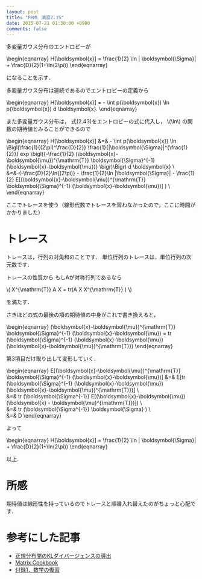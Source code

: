 ```yaml
---
layout: post
title: "PRML 演習2.15"
date: 2015-07-21 01:30:00 +0900
comments: false
---
```



多変量ガウス分布のエントロピーが

\begin{eqnarray}
H[\boldsymbol{x}] = \frac{1}{2} \ln | \boldsymbol{\Sigma}| + \frac{D}{2}(1+\ln(2\pi))
\end{eqnarray}

になることを示す．


多変量ガウス分布は連続であるのでエントロピーの定義から

\begin{eqnarray}
H[\boldsymbol{x}] = - \int p(\boldsymbol{x}) \ln p(\boldsymbol{x}) d \boldsymbol{x}.
\end{eqnarray}

また多変量ガウス分布は，
式(2.43)をエントロピーの式に代入し， \\(\ln\\) の関数の期待値とみることができるので

\begin{eqnarray}
H[\boldsymbol{x}] &=& - \int p(\boldsymbol{x}) \ln \Bigl(\frac{1}{(2\pi)^\frac{D}{2}}
\frac{1}{|\boldsymbol{\Sigma}|^{\frac{1}{2}}}
exp \bigl({-\frac{1}{2} (\boldsymbol{x}-\boldsymbol{\mu})^{\mathrm{T}} \boldsymbol{\Sigma}^{-1}
(\boldsymbol{x}-\boldsymbol{\mu})}
\bigr)\Bigr) d \boldsymbol{x} \\\
&=&-(-\frac{D}{2}\ln{(2\pi)} -
\frac{1}{2}\ln |\boldsymbol{\Sigma}| -
\frac{1}{2}
E[(\boldsymbol{x}-\boldsymbol{\mu})^{\mathrm{T}} \boldsymbol{\Sigma}^{-1} (\boldsymbol{x}-\boldsymbol{\mu})]
) \\\
\end{eqnarray}

ここでトレースを使う（線形代数でトレースを習わなかったので，ここに時間がかかりました）
# トレース
トレースは，行列の対角和のことです．
単位行列のトレースは，単位行列の次元数です．

トレースの性質から
もしAが対称行列であるなら

\\( X^{\mathrm{T}} A X = tr(A X X^{\mathrm{T}} ) \\)

を満たす．


さきほどの式の最後の項の期待値の中身がこれで書き換えると，

\begin{eqnarray}
(\boldsymbol{x}-\boldsymbol{\mu})^{\mathrm{T}} \boldsymbol{\Sigma}^{-1} (\boldsymbol{x}-\boldsymbol{\mu}) =
tr (\boldsymbol{\Sigma}^{-1} (\boldsymbol{x}-\boldsymbol{\mu}) (\boldsymbol{x}-\boldsymbol{\mu})^{\mathrm{T}})
\end{eqnarray}

第3項目だけ取り出して変形していく．

\begin{eqnarray}
E[(\boldsymbol{x}-\boldsymbol{\mu})^{\mathrm{T}} \boldsymbol{\Sigma}^{-1} (\boldsymbol{x}-\boldsymbol{\mu})] &=&
E[tr (\boldsymbol{\Sigma}^{-1} (\boldsymbol{x}-\boldsymbol{\mu}) (\boldsymbol{x}-\boldsymbol{\mu})^{\mathrm{T}})] \\\
&=& tr (\boldsymbol{\Sigma^{-1}} E[(\boldsymbol{x}-\boldsymbol{\mu}) (\boldsymbol{x} -
\boldsymbol{\mu}^{\mathrm{T}})]) \\\
&=& tr (\boldsymbol{\Sigma^{-1}} \boldsymbol{\Sigma} ) \\\
&=& D
\end{eqnarray}

よって

\begin{eqnarray}
H[\boldsymbol{x}] = \frac{1}{2} \ln | \boldsymbol{\Sigma}| + \frac{D}{2}(1+\ln(2\pi))
\end{eqnarray}


以上.

# 所感
期待値は線形性を持っているのでトレースと順番入れ替えたのがちょっと心配です．


# 参考にした記事
- <a href="http://sucrose.hatenablog.com/entry/2013/07/20/190146">正規分布間のKLダイバージェンスの導出</a>
- <a href="http://www.math.uwaterloo.ca/~hwolkowi/matrixcookbook.pdf">Matrix Cookbook</a>
- <a href="http://www.r.dl.itc.u-tokyo.ac.jp/~nakagawa/SML1/math1.pdf">付録1．数学の復習</a>
